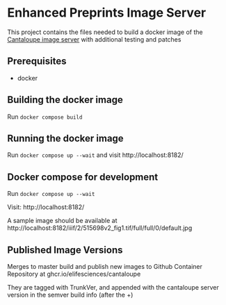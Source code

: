 # Enhanced Preprints Image Server

This project contains the files needed to build a docker image of the
[Cantaloupe image server](https://cantaloupe-project.github.io/) with additional testing and patches

## Prerequisites

- docker

## Building the docker image

Run `docker compose build`

## Running the docker image

Run `docker compose up --wait` and visit http://localhost:8182/

## Docker compose for development

Run `docker compose up --wait`

Visit: http://localhost:8182/

A sample image should be available at http://localhost:8182/iiif/2/515698v2_fig1.tif/full/full/0/default.jpg

## Published Image Versions

Merges to master build and publish new images to Github Container Repository at ghcr.io/elifesciences/cantaloupe

They are tagged with TrunkVer, and appended with the cantaloupe server version in the semver build info (after the +)
